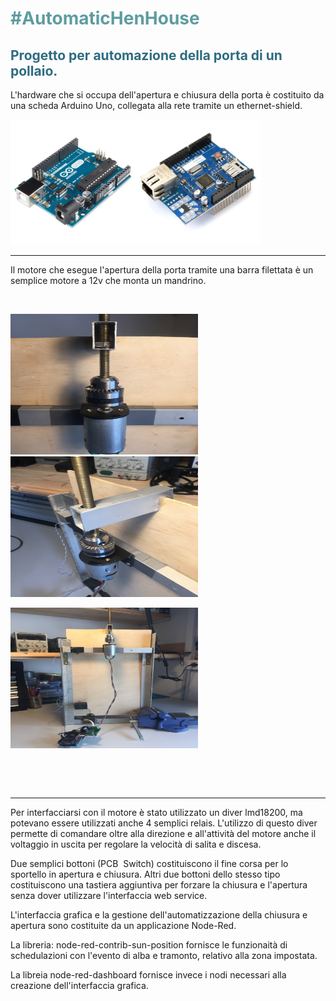 <h1 style="color: #5e9ca0;">#AutomaticHenHouse</h1>
<h2 style="color: #2e6c80;">Progetto per automazione della porta di un pollaio.</h2>
<p>L'hardware che si occupa dell'apertura e chiusura della porta &egrave; costituito da una scheda Arduino Uno, collegata alla rete tramite un ethernet-shield.</p>
<p><img src="https://raw.githubusercontent.com/Umochi/AutomaticHenHouse/master/images/arduino_uno_main_board.jpg" alt="" width="200" height="200" /><img src="https://raw.githubusercontent.com/Umochi/AutomaticHenHouse/master/images/ethernet-shield.jpg" alt="Ethernet-Shield" width="200" /></p>
<hr />
<p>Il motore che esegue l'apertura della porta tramite una barra filettata &egrave; un semplice motore a 12v che monta un mandrino.</p>
<p>&nbsp;</p>
<p><img src="https://raw.githubusercontent.com/Umochi/AutomaticHenHouse/master/images/IMG_4039.JPG" alt="" width="300" height="225" /><img  src="https://raw.githubusercontent.com/Umochi/AutomaticHenHouse/master/images/IMG_4037.JPG" alt="" width="300" height="225" /></p>
<p><img  src="https://raw.githubusercontent.com/Umochi/AutomaticHenHouse/master/images/IMG_4036.JPG" alt="" width="300" height="225" /></p>
<p>&nbsp;</p>
<p>&nbsp;</p>
<hr />
<p>Per interfacciarsi con il motore &egrave; stato utilizzato un diver lmd18200, ma potevano essere utilizzati anche 4 semplici relais. L'utilizzo di questo diver permette di comandare oltre alla direzione e all'attivit&agrave; del motore anche il voltaggio in uscita per regolare la velocit&agrave; di salita e discesa.</p>
<p>Due semplici bottoni (PCB&nbsp; Switch) costituiscono il fine corsa per lo sportello in apertura e chiusura. Altri due bottoni dello stesso tipo costituiscono una tastiera aggiuntiva per forzare la chiusura e l'apertura senza dover utilizzare l'interfaccia web service.</p>
<p>L'interfaccia grafica e la gestione dell'automatizzazione della chiusura e apertura sono costituite da un applicazione Node-Red.</p>
<p>La libreria: node-red-contrib-sun-position fornisce le funzionait&agrave; di schedulazioni con l'evento di alba e tramonto, relativo alla zona impostata.</p>
<p>La libreia node-red-dashboard fornisce invece i nodi necessari alla creazione dell'interfaccia grafica.</p>
